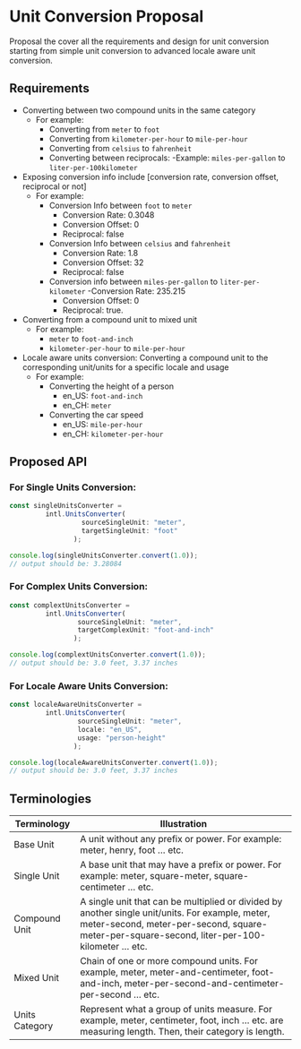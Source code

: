 # Unit Conversion Proposal

Proposal the cover all the requirements and design for unit conversion starting from simple unit conversion to advanced locale aware unit conversion.

## Requirements
  - Converting between two compound units in the same category
    - For example:
      - Converting from `meter` to `foot`
      - Converting from `kilometer-per-hour` to `mile-per-hour`
      - Converting from `celsius` to `fahrenheit`
      - Converting between reciprocals:
        -Example:  `miles-per-gallon` to `liter-per-100kilometer`
  - Exposing conversion info include [conversion rate, conversion offset, reciprocal or not] 
    - For example:
      - Conversion Info between `foot` to `meter`
        - Conversion Rate: 0.3048
        - Conversion Offset: 0
        - Reciprocal: false
      - Conversion Info between `celsius` and `fahrenheit`
        - Conversion Rate: 1.8
        - Conversion Offset: 32
        - Reciprocal: false
      - Conversion info between `miles-per-gallon` to `liter-per-kilometer`
        -Conversion Rate: 235.215
        - Conversion Offset: 0
        - Reciprocal: true.
  - Converting from a compound unit to mixed unit
    - For example:
      - `meter` to `foot-and-inch`
      - `kilometer-per-hour` to `mile-per-hour`
  - Locale aware units conversion: Converting a compound unit to the corresponding unit/units for a specific locale and usage
    - For example: 
      - Converting the height of a person
        - en_US: `foot-and-inch`
        - en_CH: `meter`
      - Converting the car speed
        - en_US: `mile-per-hour`
        - en_CH: `kilometer-per-hour`

## Proposed API
### For Single Units Conversion:
```js
const singleUnitsConverter =
         intl.UnitsConverter(
                  sourceSingleUnit: "meter",
                  targetSingleUnit: "foot"
                );

console.log(singleUnitsConverter.convert(1.0));
// output should be: 3.28084
```

### For Complex Units Conversion:
```js
const complextUnitsConverter =
         intl.UnitsConverter(
                 sourceSingleUnit: "meter",
                 targetComplexUnit: "foot-and-inch"
                );

console.log(complextUnitsConverter.convert(1.0));
// output should be: 3.0 feet, 3.37 inches
```

### For Locale Aware Units Conversion:
```js
const localeAwareUnitsConverter =
         intl.UnitsConverter(
                 sourceSingleUnit: "meter",
                 locale: "en_US",
                 usage: "person-height"
                );

console.log(localeAwareUnitsConverter.convert(1.0));
// output should be: 3.0 feet, 3.37 inches
```

## Terminologies

| Terminology    | Illustration                                                                                                                                                                                     |
|----------------|--------------------------------------------------------------------------------------------------------------------------------------------------------------------------------------------------|
| Base Unit      | A unit without any prefix or power. For example: meter, henry, foot … etc.                                                                                                                       |
| Single Unit    | A base unit that may have  a prefix or power. For example: meter, square-meter, square-centimeter … etc.                                                                                         |
| Compound Unit  | A single unit that can be multiplied or divided by another single unit/units. For example, meter, meter-second, meter-per-second, square-meter-per-square-second, liter-per-100-kilometer … etc. |
| Mixed Unit     | Chain of one or more compound units. For example, meter, meter-and-centimeter, foot-and-inch, meter-per-second-and-centimeter-per-second … etc.                                                  |
| Units Category | Represent what a group of units measure. For example, meter, centimeter, foot, inch … etc. are measuring length. Then, their category is  length.                                                |
